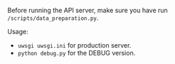 Before running the API server, 
make sure you have run `/scripts/data_preparation.py`.

Usage: 

   * `uwsgi uwsgi.ini` for production server.
   * `python debug.py` for the DEBUG version.

